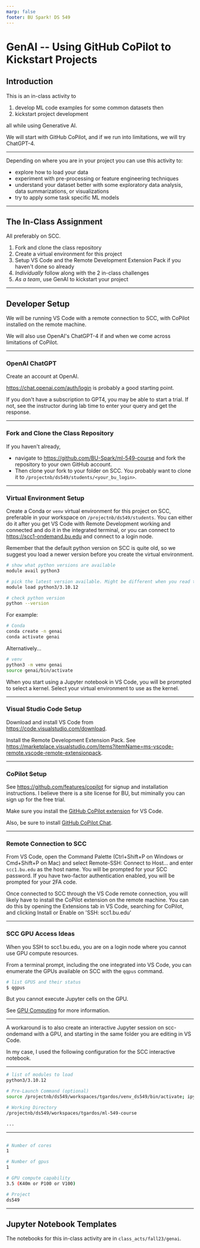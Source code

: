 ```yaml
---
marp: false
footer: BU Spark! DS 549
---
```


# GenAI -- Using GitHub CoPilot to Kickstart Projects

## Introduction

This is an in-class activity to 
1. develop ML code examples for some common datasets then 
2. kickstart project development

all while using Generative AI.

We will start with GitHub CoPilot, and if we run into limitations, we will
try ChatGPT-4.

---

Depending on where you are in your project you can use this activity to:
* explore how to load your data
* experiment with pre-processing or feature engineering techniques
* understand your dataset better with some exploratory data analysis, data summarizations, or visualizations
* try to apply some task specific ML models

---

## The In-Class Assignment

All preferably on SCC.

1. Fork and clone the class repository
2. Create a virtual environment for this project
3. Setup VS Code and the Remote Development Extension Pack if you haven't done so already
4. _Individually_ follow along with the 2 in-class challenges
5. _As a team_, use GenAI to kickstart your project

---

## Developer Setup

We will be running VS Code with a remote connection to SCC, with CoPilot
installed on the remote machine.

We will also use OpenAI's ChatGPT-4 if and when we come across limitations
of CoPilot.

---

### OpenAI ChatGPT

Create an account at OpenAI. 

https://chat.openai.com/auth/login is probably a good starting point.

If you don't have a subscription to GPT4, you may be able to start a trial. If not, see the instructor during lab time to enter your query and get the response.

---

### Fork and Clone the Class Repository

If you haven't already, 
* navigate to https://github.com/BU-Spark/ml-549-course and fork the repository to your own GitHub account. 
* Then clone your fork to your folder on SCC. You probably want to clone it to 
`/projectnb/ds549/students/<your_bu_login>`.

---

### Virtual Environment Setup

Create a Conda or `venv` virtual environment for this project on SCC, preferable in your workspace on `/projectnb/ds549/students`. You can either do it after you get VS Code with Remote Development working and connected and do it in the integrated terminal, or you can connect to https://scc1-ondemand.bu.edu and connect to a login node.

Remember that the default python version on SCC is quite old, so we suggest you load a newer version before you create the virtual environment.

```bash
# show what python versions are available
module avail python3

# pick the latest version available. Might be different when you read this.
module load python3/3.10.12

# check python version
python --version
```

For example:

```bash
# Conda
conda create -n genai
conda activate genai
```
Alternatively...

```bash
# venv
python3 -m venv genai
source genai/bin/activate
```

When you start using a Jupyter notebook in VS Code, you will be prompted to
select a kernel. Select your virtual environment to use as the kernel.

---

### Visual Studio Code Setup

Download and install VS Code from https://code.visualstudio.com/download.

Install the Remote Development Extension Pack. See
https://marketplace.visualstudio.com/items?itemName=ms-vscode-remote.vscode-remote-extensionpack.

---

### CoPilot Setup

See https://github.com/features/copilot for signup and installation instructions. I believe there is a site license for BU, but miminally you 
can sign up for the free trial.

Make sure you install the 
[GitHub CoPilot extension](https://marketplace.visualstudio.com/items?itemName=GitHub.copilot) for VS Code.

Also, be sure to install 
[GitHub CoPilot Chat](https://marketplace.visualstudio.com/items?itemName=GitHub.copilot-chat).

---

### Remote Connection to SCC

From VS Code, open the Command Palette (Ctrl+Shift+P on Windows or Cmd+Shift+P
on Mac) and select Remote-SSH:
Connect to Host... and enter `scc1.bu.edu` as the host name. You will be
prompted for your SCC password. If you have two-factor authentication enabled,
you will be prompted for your 2FA code.

Once connected to SCC through the VS Code remote connection, you will likely
have to install the CoPilot extension on the remote machine. You can do this
by opening the Extensions tab in VS Code, searching for CoPilot, and clicking
Install or Enable on 'SSH: scc1.bu.edu'

---

### SCC GPU Access Ideas

When you SSH to scc1.bu.edu, you are on a login node where you cannot use 
GPU compute resources.

From a terminal prompt, including the one integrated into VS Code, you can
enumerate the GPUs available on SCC with the `qqpus` command.

```bash
# list GPUS and their status
$ qgpus
```

But you cannot execute Jupyter cells on the GPU.

See [GPU Computing](https://www.bu.edu/tech/support/research/software-and-programming/programming/multiprocessor/gpu-computing/) for more information.

---

A workaround is to also create an interactive Jupyter session on scc-ondemand
with a GPU, and starting in the same folder you are editing in VS Code.

In my case, I used the following configuration for the SCC interactive notebook.

---

```bash
# list of modules to load
python3/3.10.12

# Pre-Launch Command (optional)
source /projectnb/ds549/workspaces/tgardos/venv_ds549/bin/activate; ipython kernel install --user --name=venv_ds549

# Working Directory
/projectnb/ds549/workspaces/tgardos/ml-549-course

...
```
---

```bash

# Number of cores
1

# Number of gpus
1

# GPU compute capability
3.5 (K40m or P100 or V100)

# Project
ds549
```
---

## Jupyter Notebook Templates

The notebooks for this in-class activity are in  `class_acts/fall23/genai`.
